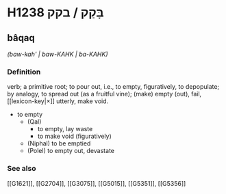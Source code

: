 # H1238 בָּקַק / בקק

## bâqaq

_(baw-kah' | baw-KAHK | ba-KAHK)_

### Definition

verb; a primitive root; to pour out, i.e., to empty, figuratively, to depopulate; by analogy, to spread out (as a fruitful vine); (make) empty (out), fail, [[lexicon-key|×]] utterly, make void.

- to empty
    - (Qal)
        - to empty, lay waste
        - to make void (figuratively)
    - (Niphal) to be emptied
    - (Polel) to empty out, devastate
### See also

[[G1621]], [[G2704]], [[G3075]], [[G5015]], [[G5351]], [[G5356]]

